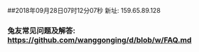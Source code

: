 ##2018年09月28日07时12分07秒 新址: 159.65.89.128
### 兔友常见问题及解答: https://github.com/wanggonging/d/blob/w/FAQ.md
